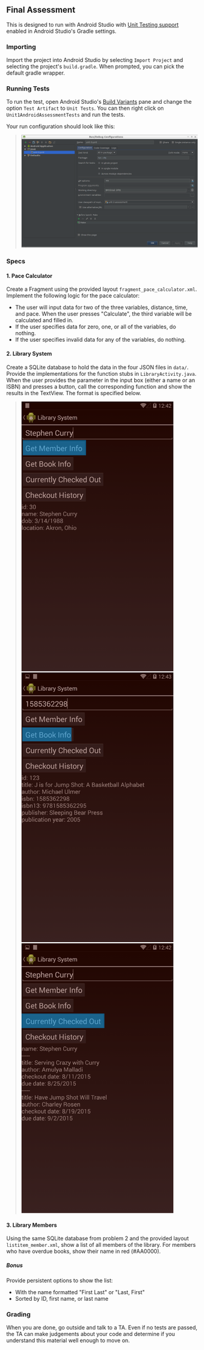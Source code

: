 ## Final Assessment
This is designed to run with Android Studio with
[Unit Testing support](https://sites.google.com/a/android.com/tools/tech-docs/unit-testing-support) enabled in Android Studio's Gradle settings.


### Importing
Import the project into Android Studio by selecting `Import Project` and selecting the project's `build.gradle`. When prompted, you can pick the default gradle wrapper.


### Running Tests
To run the test, open Android Studio's [Build Variants](https://sites.google.com/a/android.com/tools/tech-docs/unit-testing-support/qSxL68MPv5.png) pane and change the option `Test Artifact` to `Unit Tests`. You can then right click on `Unit1AndroidAssessmentTests` and run the tests.

Your run configuration should look like this:

> ![](static/run.configuration.png)


### Specs

#### 1. Pace Calculator

Create a Fragment using the provided layout `fragment_pace_calculator.xml`. Implement the following logic for the pace calculator:

* The user will input data for two of the three variables, distance, time, and pace. When the user presses "Calculate", the third variable will be calculated and filled in.
* If the user specifies data for zero, one, or all of the variables, do nothing.
* If the user specifies invalid data for any of the variables, do nothing.

#### 2. Library System

Create a SQLite database to hold the data in the four JSON files in `data/`. Provide the implementations for the function stubs in `LibraryActivity.java`. When the user provides the parameter in the input box (either a name or an ISBN) and presses a button, call the corresponding function and show the results in the TextView. The format is specified below.

> <img src="static/library_memberinfo.png" width="400" />
> <img src="static/library_bookinfo.png" width="400" />
> <img src="static/library_checkedout.png" width="400 />
> <img src="static/library_history.png" width="400" />

#### 3. Library Members

Using the same SQLite database from problem 2 and the provided layout `listitem_member.xml`, show a list of all members of the library. For members who have overdue books, show their name in red (#AA0000).

##### Bonus

Provide persistent options to show the list:

* With the name formatted "First Last" or "Last, First"
* Sorted by ID, first name, or last name


### Grading

When you are done, go outside and talk to a TA. Even if no tests are passed, the TA can make judgements about your code and determine if you understand this material well enough to move on.
